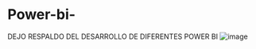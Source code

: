 # Power-bi-
DEJO RESPALDO DEL DESARROLLO DE DIFERENTES POWER BI 
![image](https://github.com/user-attachments/assets/870634b8-c0f5-4c43-ae8f-d823469d7d47)
